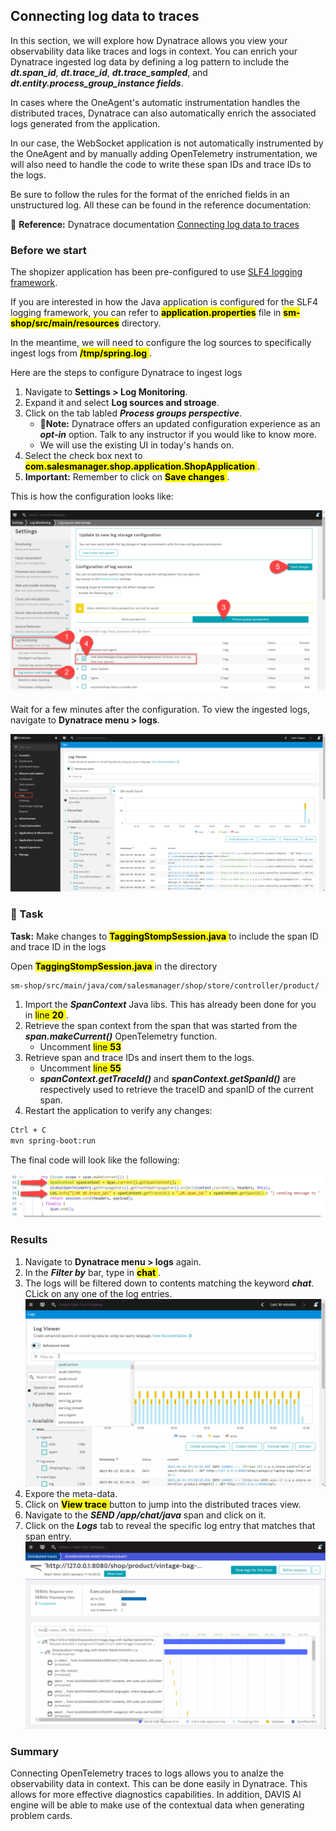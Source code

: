 ## Connecting log data to traces

In this section, we will explore how Dynatrace allows you view your observability data like traces and logs in context. You can enrich your Dynatrace ingested log data by defining a log pattern to include the ***dt.span_id***, ***dt.trace_id***, ***dt.trace_sampled***, and ***dt.entity.process_group_instance fields***.

In cases where the OneAgent's automatic instrumentation handles the distributed traces, Dynatrace can also automatically enrich the associated logs generated from the application.

In our case, the WebSocket application is not automatically instrumented by the OneAgent and by manually adding OpenTelemetry instrumentation, we will also need to handle the code to  write these span IDs and trace IDs to the logs.

Be sure to follow the rules for the format of the enriched fields in an unstructured log. All these can be found in the reference documentation:

📝 **Reference:** Dynatrace documentation [Connecting log data to traces](https://www.dynatrace.com/support/help/shortlink/log-monitoring-log-enrichment#opentelemetry-java)

### Before we start
The shopizer application has been pre-configured to use [SLF4 logging framework](https://www.slf4j.org).

If you are interested in how the Java application is configured for the SLF4 logging framework, you can refer to <mark>**application.properties**</mark> file in <mark>**sm-shop/src/main/resources**</mark> directory.

In the meantime, we will need to configure the log sources to specifically ingest logs from <mark>**/tmp/spring.log** </mark>.

Here are the steps to configure Dynatrace to ingest logs
1. Navigate to **Settings > Log Monitoring**.
1. Expand it and select  **Log sources and stroage**.
1. Click on the tab labled ***Process groups perspective***.
   - 📝**Note:** Dynatrace offers an updated configuration experience as an ***opt-in*** option. Talk to any instructor if you would like to know more.
   - We will use the existing UI in today's hands on.
1. Select the check box next to <mark>**com.salesmanager.shop.application.ShopApplication** </mark>.
1. **Important:** Remember to click on <mark>**Save changes** </mark>.

This is how the configuration looks like:

![Log sources](../../../assets/images/04-02-LogSourceSettings.png)

Wait for a few minutes after the configuration. To view the ingested logs, navigate to **Dynatrace menu > logs**.

![Ingested logs](../../../assets/images/04-02-Logs.png)

### 📌 Task

**Task:** Make changes to <mark>**TaggingStompSession.java** </mark> to include the span ID and trace ID in the logs

Open <mark>**TaggingStompSession.java** </mark> in the directory

```
sm-shop/src/main/java/com/salesmanager/shop/store/controller/product/
```

1. Import the ***SpanContext*** Java libs. This has already been done for you in <mark>line **20** </mark>.
1. Retrieve the span context from the span that was started from the ***span.makeCurrent()*** OpenTelemetry function.
   - Uncomment <mark>line **53** </mark>
1. Retrieve span and trace IDs and insert them to the logs.
   - Uncomment <mark>line **55** </mark>
   - ***spanContext.getTraceId()*** and ***spanContext.getSpanId()*** are respectively used to retrieve the traceID and spanID of the current span.
1. Restart the application to verify any changes:

```bash
Ctrl + C
mvn spring-boot:run
```

The final code will look like the following:

![Code](../../../assets/images/04-02-TaggingStompSession-Log.png)

### Results

1. Navigate to **Dynatrace menu > logs** again.
1. In the ***Filter by*** bar, type in <mark>**chat** </mark>.
1. The logs will be filtered down to contents matching the keyword ***chat***. CLick on any one of the log entries.
   ![Logs to trace](../../../assets/images/04-02-log2trace-result1.gif)
1. Expore the meta-data.
1. Click on <mark>**View trace** </mark> button to jump into the distributed traces view.
1. Navigate to the ***SEND /app/chat/java*** span and click on it.
1. Click on the ***Logs*** tab to reveal the specific log entry that matches that span entry.
   ![Logs to trace](../../../assets/images/04-02-log2trace-result2.gif)

### Summary

Connecting OpenTelemetry traces to logs allows you to analze the observability data in context. This can be done easily in Dynatrace. This allows for more effective diagnostics capabilities. In addition, DAVIS AI engine will be able to make use of the contextual data when generating problem cards.